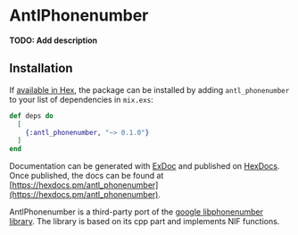 # AntlPhonenumber

**TODO: Add description**

## Installation

If [available in Hex](https://hex.pm/docs/publish), the package can be installed
by adding `antl_phonenumber` to your list of dependencies in `mix.exs`:

```elixir
def deps do
  [
    {:antl_phonenumber, "~> 0.1.0"}
  ]
end
```

Documentation can be generated with [ExDoc](https://github.com/elixir-lang/ex_doc)
and published on [HexDocs](https://hexdocs.pm). Once published, the docs can
be found at [https://hexdocs.pm/antl_phonenumber](https://hexdocs.pm/antl_phonenumber).

<!-- MDOC !-->
AntlPhonenumber is a third-party port of the [google libphonenumber library](https://github.com/google/libphonenumber).
The library is based on its cpp part and implements NIF functions.

<!-- LDFLAGS=-L/usr/local/lib CPPFLAGS=-L/usr/local/include make clean all -->